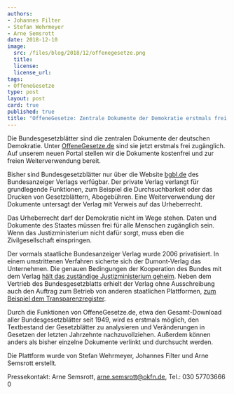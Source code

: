 ```yaml
---
authors: 
- Johannes Filter
- Stefan Wehrmeyer
- Arne Semsrott
date: 2018-12-10
image:
  src: /files/blog/2018/12/offenegesetze.png
  title: 
  license:
  license_url:
tags:
- OffeneGesetze
type: post
layout: post
card: true
published: true
title: "OffeneGesetze: Zentrale Dokumente der Demokratie erstmals frei zugänglich"
---
```


Die Bundesgesetzblätter sind die zentralen Dokumente der deutschen Demokratie. Unter [OffeneGesetze.de](https://offenegesetze.de/) sind sie jetzt erstmals frei zugänglich. Auf unserem neuen Portal stellen wir die Dokumente kostenfrei und zur freien Weiterverwendung bereit.

Bisher sind Bundesgesetzblätter nur über die Website [bgbl.de](https://www.bgbl.de/) des Bundesanzeiger Verlags verfügbar. Der private Verlag verlangt für grundlegende Funktionen, zum Beispiel die Durchsuchbarkeit oder das Drucken von Gesetzblättern, Abogebühren. Eine Weiterverwendung der Dokumente untersagt der Verlag mit Verweis auf das Urheberrecht.

Das Urheberrecht darf der Demokratie nicht im Wege stehen. Daten und Dokumente des Staates müssen frei für alle Menschen zugänglich sein. Wenn das Justizministerium nicht dafür sorgt, muss eben die Zivilgesellschaft einspringen.

Der vormals staatliche Bundesanzeiger Verlag wurde 2006 privatisiert. In einem umstrittenen Verfahren sicherte sich der Dumont-Verlag das Unternehmen. Die genauen Bedingungen der Kooperation des Bundes mit dem Verlag [hält das zuständige Justizministerium geheim](https://fragdenstaat.de/anfrage/vereinbarungen-mit-bundesanzeiger-verlag/109774/anhang/bmjv-bundesanzeiger-anschreiben_geschwaerzt.pdf). Neben dem Vertrieb des Bundesgesetzblatts erhielt der Verlag ohne Ausschreibung auch den Auftrag zum Betrieb von anderen staatlichen Plattformen, [zum Beispiel dem Transparenzregister](https://www.stern.de/politik/deutschland/tillack/das-neue-transparenzregister-ist-selbst-wenig-transparent-7929378.html).

Durch die Funktionen von OffeneGesetze.de, etwa den Gesamt-Download aller Bundesgesetzblätter seit 1949, wird es erstmals möglich, den Textbestand der Gesetzblätter zu analysieren und Veränderungen in Gesetzen der letzten Jahrzehnte nachzuvollziehen. Außerdem können anders als bisher einzelne Dokumente verlinkt und durchsucht werden.

Die Plattform wurde von Stefan Wehrmeyer, Johannes Filter und Arne Semsrott erstellt.

Pressekontakt: Arne Semsrott, arne.semsrott@okfn.de, Tel.: 030 57703666 0
